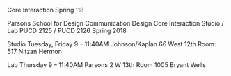 Core Interaction Spring '18

Parsons School for Design
Communication Design
Core Interaction Studio / Lab
PUCD 2125 / PUCD 2126
Spring 2018

Studio
Tuesday, Friday 9 – 11:40AM
Johnson/Kaplan 66 West 12th
Room: 517
Nitzan Hermon

Lab
Thursday 9 – 11:40AM
Parsons 2 W 13th
Room 1005
Bryant Wells
